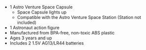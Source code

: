 <div class="unwrap" id="product-capsule"></div>

- 1 Astro Venture Space Capsule
    - Space Capsule lights up
    - Compatible with the Astro Venture Space Station (Station not included)
- 1 Astronaut action figure
- Manufactured from BPA-free, non-toxic ABS plastic
- Ages 3 years and up
- Includes 2 1.5V AG13/LR44 batteries

<script class="load-script"> 
    loadContent("#product-capsule", "pml-capsule.html .content");
</script>